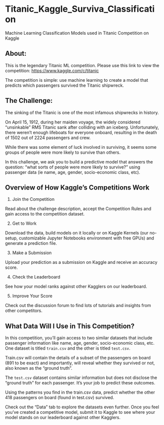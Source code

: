# Titanic_Kaggle_Surviva_Classification
Machine Learning Classification Models used in Titanic Competition on Kaggle

## About:
This is the legendary Titanic ML competition. Please use this link to view the competition: https://www.kaggle.com/c/titanic

The competition is simple: use machine learning to create a model that predicts which passengers survived the Titanic shipwreck.

## The Challenge:

The sinking of the Titanic is one of the most infamous shipwrecks in history.

On April 15, 1912, during her maiden voyage, the widely considered “unsinkable” RMS Titanic sank after colliding with an iceberg. Unfortunately, there weren’t enough lifeboats for everyone onboard, resulting in the death of 1502 out of 2224 passengers and crew.

While there was some element of luck involved in surviving, it seems some groups of people were more likely to survive than others.

In this challenge, we ask you to build a predictive model that answers the question: “what sorts of people were more likely to survive?” using passenger data (ie name, age, gender, socio-economic class, etc).

## Overview of How Kaggle’s Competitions Work

1. Join the Competition

Read about the challenge description, accept the Competition Rules and gain access to the competition dataset.

2. Get to Work

Download the data, build models on it locally or on Kaggle Kernels (our no-setup, customizable Jupyter Notebooks environment with free GPUs) and generate a prediction file.

3. Make a Submission

Upload your prediction as a submission on Kaggle and receive an accuracy score.

4. Check the Leaderboard

See how your model ranks against other Kagglers on our leaderboard.

5. Improve Your Score

Check out the discussion forum to find lots of tutorials and insights from other competitors.

## What Data Will I Use in This Competition?

In this competition, you’ll gain access to two similar datasets that include passenger information like name, age, gender, socio-economic class, etc. One dataset is titled `train.csv` and the other is titled `test.csv`.

Train.csv will contain the details of a subset of the passengers on board (891 to be exact) and importantly, will reveal whether they survived or not, also known as the “ground truth”.

The `test.csv` dataset contains similar information but does not disclose the “ground truth” for each passenger. It’s your job to predict these outcomes.

Using the patterns you find in the train.csv data, predict whether the other 418 passengers on board (found in test.csv) survived.

Check out the “Data” tab to explore the datasets even further. Once you feel you’ve created a competitive model, submit it to Kaggle to see where your model stands on our leaderboard against other Kagglers.
